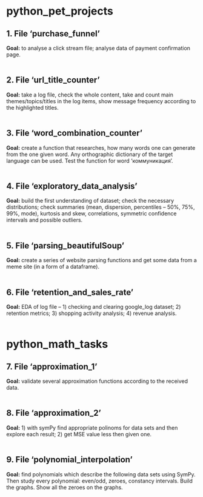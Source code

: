 # python_pet_projects

## 1. File ‘purchase_funnel’
**Goal:** to analyse a click stream file; analyse data of payment confirmation page.
<br>
<br>

## 2. File ‘url_title_counter’
**Goal:** take a log file, check the whole content, take and count main themes/topics/titles in the log items, show message frequency according to the highlighted titles.
<br>
<br>

## 3. File ‘word_combination_counter’
**Goal:** create a function that researches, how many words one can generate from the one given word. Any orthographic dictionary of the target language can be used. Test the function for word ‘коммуникация’.
<br>
<br>

## 4. File ‘exploratory_data_analysis’
**Goal:** build the first understanding of dataset; check the necessary distributions; check summaries (mean, dispersion, percentiles – 50%, 75%, 99%, mode), kurtosis and skew, correlations, symmetric confidence intervals and possible outliers.
<br>
<br>

## 5. File ‘parsing_beautifulSoup’
**Goal:** create a series of website parsing functions and get some data from a meme site (in a form of a dataframe).
<br>
<br>

## 6. File ‘retention_and_sales_rate’
**Goal:** EDA of log file – 1) checking and clearing google_log dataset; 2) retention metrics; 3) shopping activity analysis; 4) revenue analysis.
<br>
<br>

# python_math_tasks

## 7. File ‘approximation_1’
**Goal:** validate several approximation functions according to the received data.
<br>
<br>

## 8. File ‘approximation_2’
**Goal:** 1) with symPy find appropriate polinoms for data sets and then explore each result; 2) get MSE value less then given one.
<br>
<br>

## 9. File ‘polynomial_interpolation’
**Goal:** find polynomials which describe the following data sets using SymPy. Then study every polynomial: even/odd, zeroes, constancy intervals. Build the graphs. Show all the zeroes on the graphs.
<br>
<br>

